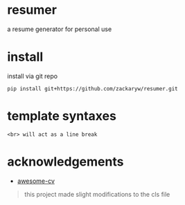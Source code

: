 # resumer
 a resume generator for personal use

# install
install via git repo
``` 
pip install git+https://github.com/zackaryw/resumer.git
```

# template syntaxes
```
<br> will act as a line break
```

# acknowledgements
- [awesome-cv](https://github.com/posquit0/Awesome-CV)
> this project made slight modifications to the cls file


